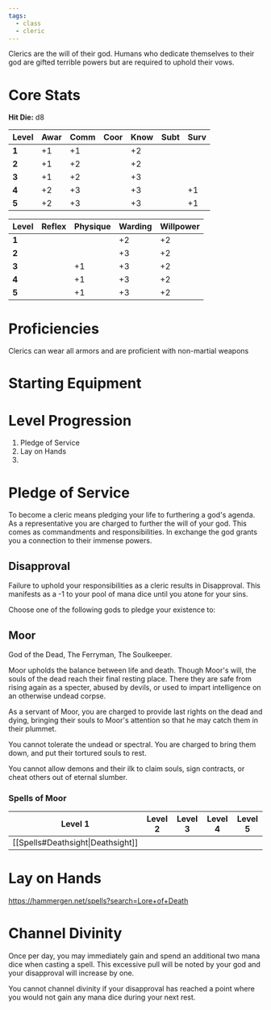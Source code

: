 ```yaml
---
tags:
  - class
  - cleric
---
```

Clerics are the will of their god. Humans who dedicate themselves to their god are gifted terrible powers but are required to uphold their vows.
# Core Stats
**Hit Die:** d8

| **Level** | Awar | Comm | Coor | Know | Subt | Surv |
| --------- | ---- | ---- | ---- | ---- | ---- | ---- |
| **1**     | +1   | +1   |      | +2   |      |      |
| **2**     | +1   | +2   |      | +2   |      |      |
| **3**     | +1   | +2   |      | +3   |      |      |
| **4**     | +2   | +3   |      | +3   |      | +1   |
| **5**     | +2   | +3   |      | +3   |      | +1   |

| **Level** | Reflex | Physique | Warding | Willpower |
| --------- | ------ | -------- | ------- | --------- |
| **1**     |        |          | +2      | +2        |
| **2**     |        |          | +3      | +2        |
| **3**     |        | +1       | +3      | +2        |
| **4**     |        | +1       | +3      | +2        |
| **5**     |        | +1       | +3      | +2        |
# Proficiencies
Clerics can wear all armors and are proficient with non-martial weapons
# Starting Equipment
# Level Progression
1. Pledge of Service
2. Lay on Hands
3. 

# Pledge of Service
To become a cleric means pledging your life to furthering a god's agenda. As a representative you are charged to further the will of your god. This comes as commandments and responsibilities. In exchange the god grants you a connection to their immense powers. 
## Disapproval
Failure to uphold your responsibilities as a cleric results in Disapproval. This manifests as a -1 to your pool of mana dice until you atone for your sins. 

Choose one of the following gods to pledge your existence to:
## Moor
God of the Dead, The Ferryman, The Soulkeeper.

Moor upholds the balance between life and death. Though Moor's will, the souls of the dead reach their final resting place. There they are safe from rising again as a specter, abused by devils, or used to impart intelligence on an otherwise undead corpse.

As a servant of Moor, you are charged to provide last rights on the dead and dying, bringing their souls to Moor's attention so that he may catch them in their plummet. 

You cannot tolerate the undead or spectral. You are charged to bring them down, and put their tortured souls to rest.

You cannot allow demons and their ilk to claim souls, sign contracts, or cheat others out of eternal slumber.
### Spells of Moor
| Level 1                           | Level 2 | Level 3 | Level 4 | Level 5 |
| --------------------------------- | ------- | ------- | ------- | ------- |
| [[Spells#Deathsight\|Deathsight]] |         |         |         |         |
# Lay on Hands

https://hammergen.net/spells?search=Lore+of+Death
# Channel Divinity
Once per day, you may immediately gain and spend an additional two mana dice when casting a spell. This excessive pull will be noted by your god and your disapproval will increase by one.

You cannot channel divinity if your disapproval has reached a point where you would not gain any mana dice during your next rest.